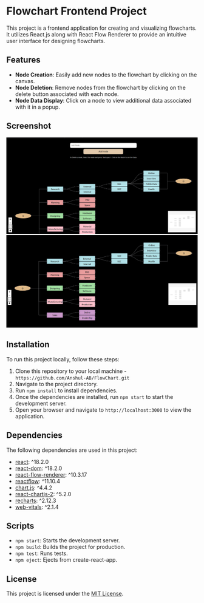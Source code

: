 # Flowchart Frontend Project

This project is a frontend application for creating and visualizing flowcharts. It utilizes React.js along with React Flow Renderer to provide an intuitive user interface for designing flowcharts.

## Features

- **Node Creation**: Easily add new nodes to the flowchart by clicking on the canvas.
- **Node Deletion**: Remove nodes from the flowchart by clicking on the delete button associated with each node.
- **Node Data Display**: Click on a node to view additional data associated with it in a popup.

## Screenshot

![Flowchart Screenshot](FlowchartScreenshot.png)
![Flowchart Screenshot](FlowchartScreenshot2.png)


## Installation

To run this project locally, follow these steps:

1. Clone this repository to your local machine - ``https://github.com/Anshul-AB/FlowChart.git``
2. Navigate to the project directory.
3. Run `npm install` to install dependencies.
4. Once the dependencies are installed, run `npm start` to start the development server.
5. Open your browser and navigate to `http://localhost:3000` to view the application.

## Dependencies

The following dependencies are used in this project:

- [react](https://www.npmjs.com/package/react): ^18.2.0
- [react-dom](https://www.npmjs.com/package/react-dom): ^18.2.0
- [react-flow-renderer](https://www.npmjs.com/package/react-flow-renderer): ^10.3.17
- [reactflow](https://www.npmjs.com/package/reactflow): ^11.10.4
- [chart.js](https://www.npmjs.com/package/chart.js): ^4.4.2
- [react-chartjs-2](https://www.npmjs.com/package/react-chartjs-2): ^5.2.0
- [recharts](https://www.npmjs.com/package/recharts): ^2.12.3
- [web-vitals](https://www.npmjs.com/package/web-vitals): ^2.1.4

## Scripts

- `npm start`: Starts the development server.
- `npm build`: Builds the project for production.
- `npm test`: Runs tests.
- `npm eject`: Ejects from create-react-app.

## License

This project is licensed under the [MIT License](LICENSE).
